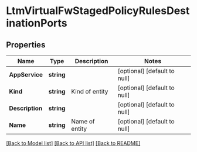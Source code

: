 # LtmVirtualFwStagedPolicyRulesDestinationPorts

## Properties
Name | Type | Description | Notes
------------ | ------------- | ------------- | -------------
**AppService** | **string** |  | [optional] [default to null]
**Kind** | **string** | Kind of entity | [optional] [default to null]
**Description** | **string** |  | [optional] [default to null]
**Name** | **string** | Name of entity | [optional] [default to null]

[[Back to Model list]](../README.md#documentation-for-models) [[Back to API list]](../README.md#documentation-for-api-endpoints) [[Back to README]](../README.md)



